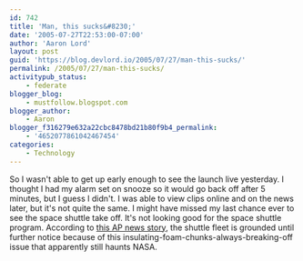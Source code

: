 ```yaml
---
id: 742
title: 'Man, this sucks&#8230;'
date: '2005-07-27T22:53:00-07:00'
author: 'Aaron Lord'
layout: post
guid: 'https://blog.devlord.io/2005/07/27/man-this-sucks/'
permalink: /2005/07/27/man-this-sucks/
activitypub_status:
    - federate
blogger_blog:
    - mustfollow.blogspot.com
blogger_author:
    - Aaron
blogger_f316279e632a22cbc8478bd21b80f9b4_permalink:
    - '4652077861042467454'
categories:
    - Technology
---
```


So I wasn't able to get up early enough to see the launch live yesterday.  I thought I had my alarm set on snooze so it would go back off after 5 minutes, but I guess I didn't.  I was able to view clips online and on the news later, but it's not quite the same.  I might have missed my last chance ever to see the space shuttle take off.  It's not looking good for the space shuttle program.  According to <a href="http://news.yahoo.com/s/ap/20050728/ap_on_sc/space_shuttle/nc:2117;_ylt=Ap52JBr3XqKSbw9Akucu3SmHgsgF;_ylu=X3oDMTBiMW04NW9mBHNlYwMlJVRPUCUl">this AP news story</a>, the shuttle fleet is grounded until further notice because of this insulating-foam-chunks-always-breaking-off issue that apparently still haunts NASA.<div class="blogger-post-footer"></div>
